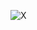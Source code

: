![X](https://user-images.githubusercontent.com/53304672/110207992-d6d60600-7e86-11eb-8c7a-89861836c776.png)
